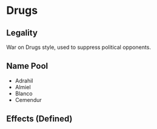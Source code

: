 # Drugs
## Legality
War on Drugs style, used to suppress political opponents.
## Name Pool
 - Adrahil
 - Almiel
 - Blanco
 - Cemendur
## Effects (Defined)

<!--stackedit_data:
eyJoaXN0b3J5IjpbLTcxODAxMzU3OF19
-->